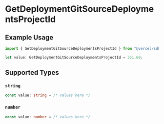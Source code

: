 # GetDeploymentGitSourceDeploymentsProjectId

## Example Usage

```typescript
import { GetDeploymentGitSourceDeploymentsProjectId } from "@vercel/sdk/models/operations/getdeployment.js";

let value: GetDeploymentGitSourceDeploymentsProjectId = 351.60;
```

## Supported Types

### `string`

```typescript
const value: string = /* values here */
```

### `number`

```typescript
const value: number = /* values here */
```

